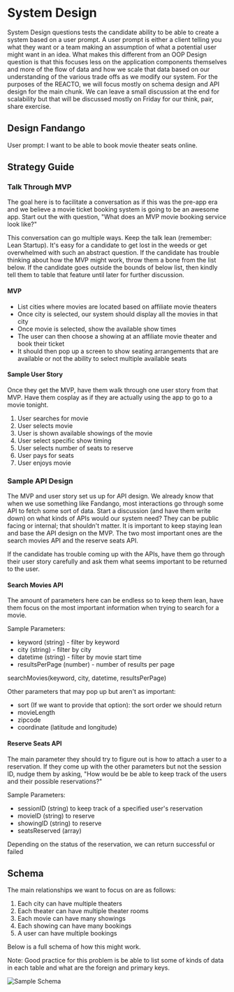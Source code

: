 # System Design

System Design questions tests the candidate ability to be able to create a system based on a user prompt. A user prompt is either a client telling you what they want or a team making an assumption of what a potential user might want in an idea. What makes this different from an OOP Design question is that this focuses less on the application components themselves and more of the flow of data and how we scale that data based on our understanding of the various trade offs as we modify our system. For the purposes of the REACTO, we will focus mostly on schema design and API design for the main chunk. We can leave a small discussion at the end for scalability but that will be discussed mostly on Friday for our think, pair, share exercise.

## Design Fandango

User prompt: I want to be able to book movie theater seats online.

## Strategy Guide

### Talk Through MVP

The goal here is to facilitate a conversation as if this was the pre-app era and we believe a movie ticket booking system is going to be an awesome app. Start out the with question, "What does an MVP movie booking service look like?"

This conversation can go multiple ways. Keep the talk lean (remember: Lean Startup). It's easy for a candidate to get lost in the weeds or get overwhelmed with such an abstract question. If the candidate has trouble thinking about how the MVP might work, throw them a bone from the list below. If the candidate goes outside the bounds of below list, then kindly tell them to table that feature until later for further discussion.

#### MVP

- List cities where movies are located based on affiliate movie theaters
- Once city is selected, our system should display all the movies in that city
- Once movie is selected, show the available show times
- The user can then choose a showing at an affiliate movie theater and book their ticket
- It should then pop up a screen to show seating arrangements that are available or not the ability to select multiple available seats

#### Sample User Story

Once they get the MVP, have them walk through one user story from that MVP. Have them cosplay as if they are actually using the app to go to a movie tonight.

1. User searches for movie
2. User selects movie
3. User is shown available showings of the movie
4. User select specific show timing
5. User selects number of seats to reserve
6. User pays for seats
7. User enjoys movie

### Sample API Design

The MVP and user story set us up for API design. We already know that when we use something like Fandango, most interactions go through some API to fetch some sort of data. Start a discussion (and have them write down) on what kinds of APIs would our system need? They can be public facing or internal; that shouldn't matter. It is important to keep staying lean and base the API design on the MVP. The two most important ones are the search movies API and the reserve seats API.

If the candidate has trouble coming up with the APIs, have them go through their user story carefully and ask them what seems important to be returned to the user.

#### Search Movies API

The amount of parameters here can be endless so to keep them lean, have them focus on the most important information when trying to search for a movie.

Sample Parameters:

- keyword (string) - filter by keyword
- city (string) - filter by city
- datetime (string) - filter by movie start time
- resultsPerPage (number) - number of results per page

searchMovies(keyword, city, datetime, resultsPerPage)

Other parameters that may pop up but aren't as important:

- sort (If we want to provide that option): the sort order we should return
- movieLength
- zipcode
- coordinate (latitude and longitude)

#### Reserve Seats API

The main parameter they should try to figure out is how to attach a user to a reservation. If they come up with the other parameters but not the session ID, nudge them by asking, "How would be be able to keep track of the users and their possible reservations?"

Sample Parameters:

- sessionID (string) to keep track of a specified user's reservation
- movieID (string) to reserve
- showingID (string) to reserve
- seatsReserved (array)

Depending on the status of the reservation, we can return successful or failed

## Schema

The main relationships we want to focus on are as follows:

1. Each city can have multiple theaters
2. Each theater can have multiple theater rooms
3. Each movie can have many showings
4. Each showing can have many bookings
5. A user can have multiple bookings

Below is a full schema of how this might work.

Note: Good practice for this problem is be able to list some of kinds of data in each table and what are the foreign and primary keys.

![Sample Schema](https://raw.githubusercontent.com/FullstackAcademy/technical-interview-prep/master/algorithms/9-system-design/system-design/fandango.png?token=ALQXFW53GBWTDTDSIQJ2XDK6QPCE2)
